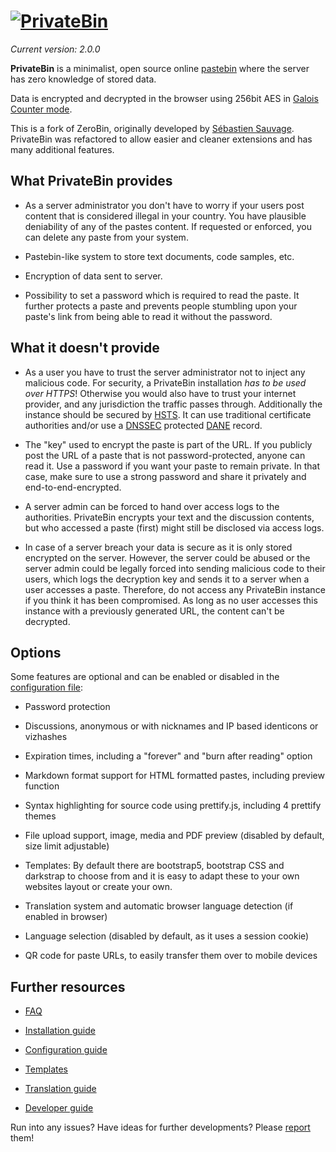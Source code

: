 # [![PrivateBin](https://cdn.rawgit.com/PrivateBin/assets/master/images/preview/logoSmall.png)](https://privatebin.info/)

*Current version: 2.0.0*

**PrivateBin** is a minimalist, open source online
[pastebin](https://en.wikipedia.org/wiki/Pastebin)
where the server has zero knowledge of stored data.

Data is encrypted and decrypted in the browser using 256bit AES in
[Galois Counter mode](https://en.wikipedia.org/wiki/Galois/Counter_Mode).

This is a fork of ZeroBin, originally developed by
[Sébastien Sauvage](https://github.com/sebsauvage/ZeroBin). PrivateBin was
refactored to allow easier and cleaner extensions and has many additional
features.

## What PrivateBin provides

+ As a server administrator you don't have to worry if your users post content
  that is considered illegal in your country. You have plausible deniability of
  any of the pastes content. If requested or enforced, you can delete any paste
  from your system.

+ Pastebin-like system to store text documents, code samples, etc.

+ Encryption of data sent to server.

+ Possibility to set a password which is required to read the paste. It further
  protects a paste and prevents people stumbling upon your paste's link
  from being able to read it without the password.

## What it doesn't provide

- As a user you have to trust the server administrator not to inject any
  malicious code. For security, a PrivateBin installation *has to be used over*
  *HTTPS*! Otherwise you would also have to trust your internet provider, and
  any jurisdiction the traffic passes through. Additionally the instance should
  be secured by
  [HSTS](https://en.wikipedia.org/wiki/HTTP_Strict_Transport_Security). It can
  use traditional certificate authorities and/or use a
  [DNSSEC](https://en.wikipedia.org/wiki/Domain_Name_System_Security_Extensions)
  protected
  [DANE](https://en.wikipedia.org/wiki/DNS-based_Authentication_of_Named_Entities)
  record.

- The "key" used to encrypt the paste is part of the URL. If you publicly post
  the URL of a paste that is not password-protected, anyone can read it.
  Use a password if you want your paste to remain private. In that case, make
  sure to use a strong password and share it privately and end-to-end-encrypted.

- A server admin can be forced to hand over access logs to the authorities.
  PrivateBin encrypts your text and the discussion contents, but who accessed a
  paste (first) might still be disclosed via access logs.

- In case of a server breach your data is secure as it is only stored encrypted
  on the server. However, the server could be abused or the server admin could
  be legally forced into sending malicious code to their users, which logs
  the decryption key and sends it to a server when a user accesses a paste.
  Therefore, do not access any PrivateBin instance if you think it has been
  compromised. As long as no user accesses this instance with a previously
  generated URL, the content can't be decrypted.

## Options

Some features are optional and can be enabled or disabled in the [configuration
file](https://github.com/PrivateBin/PrivateBin/wiki/Configuration):

* Password protection

* Discussions, anonymous or with nicknames and IP based identicons or vizhashes

* Expiration times, including a "forever" and "burn after reading" option

* Markdown format support for HTML formatted pastes, including preview function

* Syntax highlighting for source code using prettify.js, including 4 prettify
  themes

* File upload support, image, media and PDF preview (disabled by default, size
  limit adjustable)

* Templates: By default there are bootstrap5, bootstrap CSS and darkstrap
  to choose from and it is easy to adapt these to your own websites layout or
  create your own.

* Translation system and automatic browser language detection (if enabled in
  browser)

* Language selection (disabled by default, as it uses a session cookie)

* QR code for paste URLs, to easily transfer them over to mobile devices

## Further resources

* [FAQ](https://github.com/PrivateBin/PrivateBin/wiki/FAQ)

* [Installation guide](https://github.com/PrivateBin/PrivateBin/blob/master/doc/Installation.md#installation)

* [Configuration guide](https://github.com/PrivateBin/PrivateBin/wiki/Configuration)

* [Templates](https://github.com/PrivateBin/PrivateBin/wiki/Templates)

* [Translation guide](https://github.com/PrivateBin/PrivateBin/wiki/Translation)

* [Developer guide](https://github.com/PrivateBin/PrivateBin/wiki/Development)

Run into any issues? Have ideas for further developments? Please
[report](https://github.com/PrivateBin/PrivateBin/issues) them!
